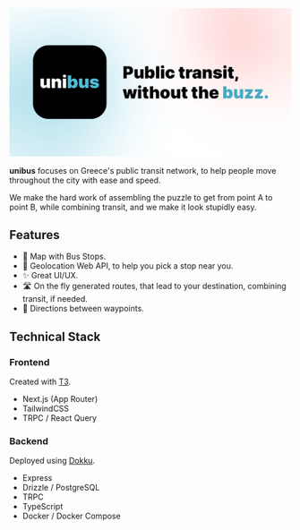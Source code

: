 <p>
  <picture>
    <source media="(prefers-color-scheme: dark)" srcset="https://github.com/billvog/unibus/blob/main/web/public/og-image-dark.png">
    <img src="https://github.com/billvog/unibus/blob/main/web/public/og-image.png" alt="unibus: Public transit, without the buzz." />
  </picture>
</p>

**unibus** focuses on Greece's public transit network, to help people move throughout the city with ease and speed.

We make the hard work of assembling the puzzle to get from point A to point B, while combining transit, and we make it look stupidly easy.

## Features

- 🚏 Map with Bus Stops.
- 📍 Geolocation Web API, to help you pick a stop near you.
- ✨ Great UI/UX.
- 🛣️ On the fly generated routes, that lead to your destination, combining transit, if needed.
- 🧭 Directions between waypoints.

## Technical Stack

### Frontend

Created with [T3](https://create.t3.gg/).

- Next.js (App Router)
- TailwindCSS
- TRPC / React Query

### Backend

Deployed using [Dokku](https://dokku.com/).

- Express
- Drizzle / PostgreSQL
- TRPC
- TypeScript
- Docker / Docker Compose
